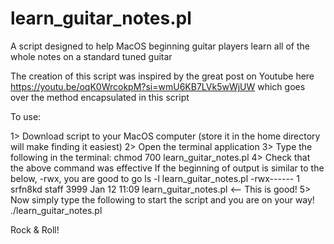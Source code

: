 # learn_guitar_notes.pl

A script designed to help MacOS beginning guitar players learn all of the whole notes on a standard tuned guitar

The creation of this script was inspired by the great post on Youtube here https://youtu.be/oqK0WrcokpM?si=wmU6KB7LVk5wWjUW which goes over the method encapsulated in this script

To use:

1> Download script to your MacOS computer (store it in the home directory will make finding it easiest)
2> Open the terminal application
3> Type the following in the terminal: chmod 700 learn_guitar_notes.pl
4> Check that the above command was effective
   If the beginning of output is similar to the below, -rwx,  you are good to go
   ls -l learn_guitar_notes.pl 
   -rwx------  1 srfn8kd  staff  3999 Jan 12 11:09 learn_guitar_notes.pl  <-- This is good!
5> Now simply type the following to start the script and you are on your way!
   ./learn_guitar_notes.pl

Rock & Roll!
